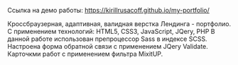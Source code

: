 Ссылка на демо работы: https://kirillrusacoff.github.io/my-portfolio/

Кроссбраузерная, адаптивная, валидная верстка Лендинга - портфолио. С применением технологий: HTML5, CSS3, JavaScript, JQery, PHP В данной работе использован препроцессор Sass в индексе SCSS.
Настроена форма обратной связи с применением JQery Validate. Карточкми работ с применением фильтра MixitUP.
